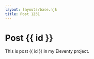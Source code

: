 ```yaml
---
layout: layouts/base.njk
title: Post 1231
---
```


# Post {{ id }}

This is post {{ id }} in my Eleventy project.
